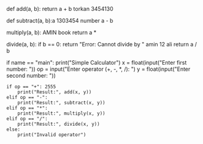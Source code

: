 def add(a, b):
    return a + b torkan  3454130

def subtract(a, b):a 1303454 number 
     a - b

 multiply(a, b): AMIN book
    return a *

 divide(a, b):
    if b == 0:
        return "Error: Cannot divide by "  amin 12 ali
    return a / b 

if name == "main":
    print("Simple Calculator")
    x = float(input("Enter first number: "))
    op = input("Enter operator (+, -, *, /): ")
    y = float(input("Enter second number: "))

    if op == "+": 2555
        print("Result:", add(x, y))
    elif op == "-":
        print("Result:", subtract(x, y))
    elif op == "*":
        print("Result:", multiply(x, y))
    elif op == "/":
        print("Result:", divide(x, y))
    else:
        print("Invalid operator")
